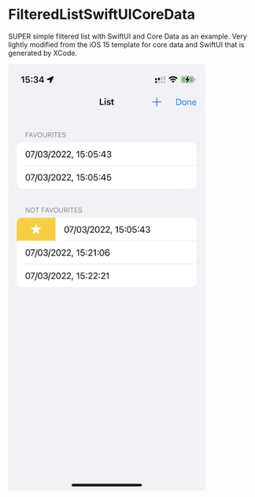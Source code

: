 # FilteredListSwiftUICoreData

SUPER simple filtered list with SwiftUI and Core Data as an example. Very lightly modified from the iOS 15 template for core data and SwiftUI that is generated by XCode.

<img src="https://github.com/jknlsn/FilteredListSwiftUICoreData/blob/main/screenshot.png?raw=true" width="400">
